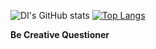 ![DI's GitHub stats](https://github-readme-stats.vercel.app/api?username=Data-Sight&show_icons=true&theme=dark)
[![Top Langs](https://github-readme-stats.vercel.app/api/top-langs/?username=anuraghazra&layout=compact)](https://github.com/anuraghazra/github-readme-stats)

**Be Creative Questioner**